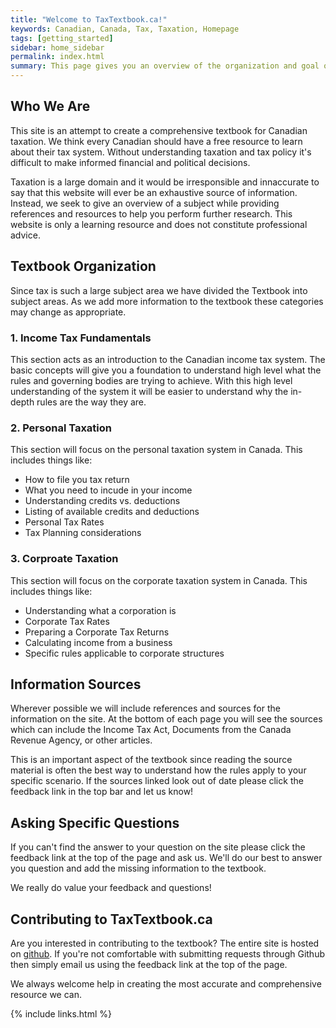 ```yaml
---
title: "Welcome to TaxTextbook.ca!"
keywords: Canadian, Canada, Tax, Taxation, Homepage
tags: [getting_started]
sidebar: home_sidebar
permalink: index.html
summary: This page gives you an overview of the organization and goal of the site. This website is a work in progress - please click the feedback link above to let us know what we should add or change. 
---
```


## Who We Are

This site is an attempt to create a comprehensive textbook for Canadian taxation. We think every Canadian should have a free resource to learn about their tax system. Without understanding taxation and tax policy it's difficult to make informed financial and political decisions. 

Taxation is a large domain and it would be irresponsible and innaccurate to say that this website will ever be an exhaustive source of information. Instead, we seek to give an overview of a subject while providing references and resources to help you perform further research.  This website is only a learning resource and does not constitute professional advice. 

## Textbook Organization

Since tax is such a large subject area we have divided the Textbook into subject areas. As we add more information to the textbook these categories may change as appropriate.  

### 1. Income Tax Fundamentals

This section acts as an introduction to the Canadian income tax system. The basic concepts will give you a foundation to understand high level what the rules and governing bodies are trying to achieve. With this high level understanding of the system it will be easier to understand why the in-depth rules are the way they are.  

### 2. Personal Taxation

This section will focus on the personal taxation system in Canada. This includes things like:

* How to file you tax return
* What you need to incude in your income
* Understanding credits vs. deductions
* Listing of available credits and deductions
* Personal Tax Rates
* Tax Planning considerations

### 3. Corproate Taxation

This section will focus on the corporate taxation system in Canada. This includes things like:

* Understanding what a corporation is 
* Corporate Tax Rates
* Preparing a Corporate Tax Returns
* Calculating income from a business
* Specific rules applicable to corporate structures 

## Information Sources

Wherever possible we will include references and sources for the information on the site. At the bottom of each page you will see the sources which can include the Income Tax Act, Documents from the Canada Revenue Agency, or other articles. 

This is an important aspect of the textbook since reading the source material is often the best way to understand how the rules apply to your specific scenario. If the sources linked look out of date please click the feedback link in the top bar and let us know!

## Asking Specific Questions

If you can't find the answer to your question on the site please click the feedback link at the top of the page and ask us. We'll do our best to answer you question and add the missing information to the textbook.

We really do value your feedback and questions!

## Contributing to TaxTextbook.ca

Are you interested in contributing to the textbook? The entire site is hosted on [github](https://github.com/scanis/scanis.github.io). If you're not comfortable with submitting requests through Github then simply email us using the feedback link at the top of the page.

We always welcome help in creating the most accurate and comprehensive resource we can. 

{% include links.html %}
